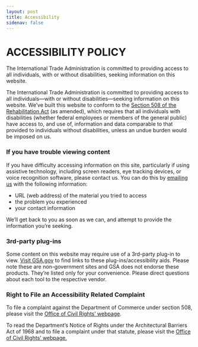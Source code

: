 ```yaml
---
layout: post
title: Accessibility
sidenav: false
---
```

# ACCESSIBILITY POLICY

The International Trade Administration is committed to providing access to all individuals, with or without disabilities, seeking information on this website. 

The International Trade Administration is committed to providing access to all individuals—with or without disabilities—seeking information on this website. We’ve built this website to conform to the [Section 508 of the Rehabilitation Act](https://www.section508.gov/manage/laws-and-policies) (as amended), which requires that all individuals with disabilities (whether federal employees or members of the general public) have access to, and use of, information and data comparable to that provided to individuals without disabilities, unless an undue burden would be imposed on us.

### If you have trouble viewing content

If you have difficulty accessing information on this site, particularly if using assistive technology, including screen readers, eye tracking devices, or voice recognition software, please contact us. You can do this by [emailing us](mailto:JJessup@doc.gov) with the following information:

* URL (web address) of the material you tried to access
* the problem you experienced
* your contact information

We’ll get back to you as soon as we can, and attempt to provide the information you’re seeking.

### [](<>)3rd-party plug-ins

Some content on this website may require use of a 3rd-party plug-in to view. [Visit GSA.gov](https://www.gsa.gov/website-information/accessibility-aids) to find links to these plug-ins/accessibility aids. Please note these are non-government sites and GSA does not endorse these products. They’re listed only for your convenience. Please direct questions about each tool to the respective vendor.

### Right to File an Accessibility Related Complaint

To file a complaint against the Department of Commerce under section 508, please visit the [Office of Civil Rights’ webpage](https://www.commerce.gov/cr/complaints/section-508-architectural-barriers-act-aba-notice-rights).

To read the Department’s Notice of Rights under the Architectural Barriers Act of 1968 and to file a complaint under that statute, please visit the [Office of Civil Rights’ webpage.](https://www.commerce.gov/cr/complaints/section-508-architectural-barriers-act-aba-notice-rights)